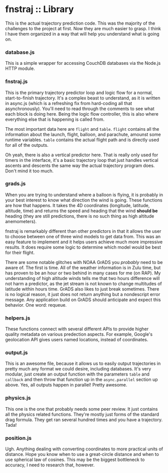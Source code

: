 # fnstraj :: Library

This is the actual trajectory prediction code. This was the majority of the challenges to the project at first. Now they are much easier to grasp. I think I have them organized in a way that will help you understand what is going on. 

### database.js
This is a simple wrapper for accessing CouchDB databases via the Node.js HTTP module.

### fnstraj.js
This is the primary trajectory predictor loop and logic flow for a normal, start-to-finish trajectory. It's a complex beast to understand, as it is written in async.js (which is a refreshing fix from hard-coding all that asynchronously). You'll need to read through the comments to see what each block is doing here. Being the logic flow controller, this is also where everything else that is happening is called from. 

The most important data here are `flight` and `table`. `flight` contains all the information about the launch, flight, balloon, and parachute, amounst some runtime variables. `table` contains the actual flight path and is directly used for all of the outputs. 

Oh yeah, there is also a vertical predictor here. That is really only used for timers in the interface, it's a basic trajectory loop that just handles vertical ascents and descents the same way the actual trajectory program does. Don't mind it too much.

### grads.js
When you are trying to understand where a balloon is flying, it is probably in your best interest to know what direction the wind is going. These functions are how that happens. It takes the 4D coordinates (longitude, latitude, altitude, time) and returns the speed and heading that the wind **should be** heading (they are still predictions, there is no such thing as high altitude anemometers). 

fnstraj is remarkably different than other predictors in that it allows the user to choose between one of three wind models to get data from. This was an easy feature to implement and it helps users achieve much more impressive results. It does require some logic to determine which model would be best for their flight.

There are some notable glitches with NOAA GrADS you *probably* need to be aware of. The first is time. All of the weather information is in Zulu time, but has proven to be an hour or two behind in many cases for me (on RAP). My understanding of high altitude winds tells me that two hours difference will not harm a predictor, as the jet stream is not known to change multitudes of latitude within hours time. GrADS also likes to just break sometimes. There is no logical reason, it just does not return anything but a nondescript error message. Any application build on GrADS should anticipate and expect this behavior. One word: requeue.

### helpers.js
These functions connect with several different APIs to provide higher quality metadata on various predection aspects. For example, Google's geolocation API gives users named locations, instead of coordinates.

### output.js
This is an awesome file, because it allows us to easily output trajectories in pretty much any format we could desire, including databases. It's very modular, just create an output function with the parameters `table` and `callback` and then throw that function up in the `async.parallel` section up above. Yes, all outputs happen in parallel! Pretty awesome.

### physics.js
This one is the one that probably needs some peer review. It just contains all the physics related functions. They're mostly just forms of the standard drag formula. They get ran several hundred times and you have a trajectory. Tada!

### position.js 
Ugh. Anything dealing with converting coordinates to more practical units of distance. Hope you know when to use a great-circle distance and when to use spherical law of cosines. This may be the biggest bottleneck to accuracy, I need to research that, however.